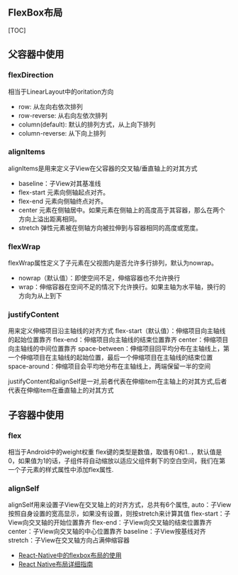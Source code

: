 

## FlexBox布局

[TOC]

## 父容器中使用

### flexDirection
相当于LinearLayout中的oritation方向
 * row: 从左向右依次排列
 * row-reverse: 从右向左依次排列
 * column(default): 默认的排列方式，从上向下排列
 * column-reverse: 从下向上排列

### alignItems
alignItems是用来定义子View在父容器的交叉轴/垂直轴上的对其方式
*   baseline：子View对其基准线
*   flex-start 元素向侧轴起点对齐。
*   flex-end 元素向侧轴终点对齐。
*   center 元素在侧轴居中。如果元素在侧轴上的高度高于其容器，那么在两个方向上溢出距离相同。
*   stretch 弹性元素被在侧轴方向被拉伸到与容器相同的高度或宽度。

### flexWrap
flexWrap属性定义了子元素在父视图内是否允许多行排列，默认为nowrap。
- nowrap（默认值）：即使空间不足，伸缩容器也不允许换行
- wrap：伸缩容器在空间不足的情况下允许换行。如果主轴为水平轴，换行的方向为从上到下

### justifyContent
用来定义伸缩项目沿主轴线的对齐方式
flex-start（默认值）：伸缩项目向主轴线的起始位置靠齐
flex-end：伸缩项目向主轴线的结束位置靠齐
center：伸缩项目向主轴线的中间位置靠齐
space-between：伸缩项目回平均分布在主轴线上，第一个伸缩项目在主轴线的起始位置，最后一个伸缩项目在主轴线的结束位置
space-around：伸缩项目会平均地分布在主轴线上，两端保留一半的空间

justifyContent和alignSelf是一对,前者代表在伸缩item在主轴上的对其方式,后者代表在伸缩item在垂直轴上的对其方式

## 子容器中使用
### flex
相当于Android中的weight权重
flex键的类型是数值，取值有0和1..，默认值是0，如果值为1的话，子组件将自动缩放以适应父组件剩下的空白空间，我们在第一个子元素的样式属性中添加flex属性.
### alignSelf
alignSelf用来设置子View在交叉轴上的对齐方式，总共有6个属性,
auto：子View按照自身设置的宽高显示，如果没有设置，则按stretch来计算其值
flex-start：子View向交叉轴的开始位置靠齐
flex-end：子View向交叉轴的结束位置靠齐
center：子View向交叉轴的中心位置靠齐
baseline：子View按基线对齐
stretch：子View在交叉轴方向占满伸缩容器

- [React-Native中的flexbox布局的使用](http://blog.csdn.net/hai_qing_xu_kong/article/details/72672404)
- [React Native布局详细指南](http://www.devio.org/2016/08/01/Reac-Native布局详细指南/)